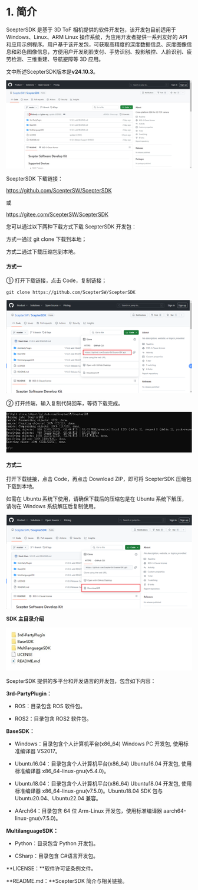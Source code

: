 # 1. 简介

ScepterSDK 是基于 3D ToF 相机提供的软件开发包，该开发包目前适用于 Windows、Linux、ARM Linux 操作系统，为应用开发者提供一系列友好的 API 和应用示例程序。用户基于该开发包，可获取高精度的深度数据信息、灰度图像信息和彩色图像信息，方便用户开发刷脸支付、手势识别、投影触控、人脸识别、疲劳检测、三维重建、导航避障等 3D 应用。

文中所述ScepterSDK版本是**v24.10.3**。

![ScepterSDK](Overview-asserts/01.png)

ScepterSDK 下载链接：

<https://github.com/ScepterSW/ScepterSDK>

或

<https://gitee.com/ScepterSW/ScepterSDK>

您可以通过以下两种下载方式下载 ScepterSDK 开发包：

方式一通过 git clone 下载到本地；

方式二通过下载压缩包到本地。

<!-- tabs:start -->

#### **方式一**

① 打开下载链接，点击 Code，复制链接；

```
git clone https://github.com/ScepterSW/ScepterSDK
```

![git clone SDK http](<Overview-asserts/02.png>)

② 打开终端，输入复制代码回车，等待下载完成。

![git clone ScepterSDK](<Overview-asserts/03.png>)

#### **方式二**

打开下载链接，点击 Code，再点击 Download ZIP，即可将 ScepterSDK 压缩包下载到本地。

如需在 Ubuntu 系统下使用，请确保下载后的压缩包是在 Ubuntu 系统下解压，请勿在 Windows 系统解压后复制使用。

![GitHub ScepterSDK](<Overview-asserts/04.png>)

<!-- tabs:end -->

**SDK 主目录介绍**

![ScepterSDK Content](<Overview-asserts/05.png>)

ScepterSDK 提供的多平台和开发语言的开发包，包含如下内容：

**3rd-PartyPlugin：**

- ROS：目录包含 ROS 软件包。

- ROS2：目录包含 ROS2 软件包。

**BaseSDK：**

- Windows：目录包含个人计算机平台(x86_64) Windows PC 开发包, 使用标准编译器 VS2017。

- Ubuntu16.04：目录包含个人计算机平台(x86_64) Ubuntu16.04 开发包, 使用标准编译器 x86_64-linux-gnu(v5.4.0)。

- Ubuntu18.04：目录包含个人计算机平台(x86_64) Ubuntu18.04 开发包, 使用标准编译器 x86_64-linux-gnu(v7.5.0)。Ubuntu18.04 SDK 包与 Ubuntu20.04、Ubuntu22.04 兼容。

- AArch64：目录包含 64 位 Arm-Linux 开发包，使用标准编译器 aarch64-linux-gnu(v7.5.0)。

**MultilanguageSDK：**

- Python：目录包含 Python 开发包。

- CSharp：目录包含 C#语言开发包。

**LICENSE：**软件许可证条例文件。

**README.md：**ScepterSDK 简介与相关链接。

